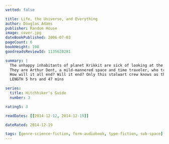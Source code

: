 ```yaml
---
vetted: false

title: Life, the Universe, and Everything
author: Douglas Adams
publisher: Random House
image: cover.jpg
dateBookPublished: 2006-07-03
pageCount: 6
bookHeight: 198
goodreadsReviewId: 1135620281

summary: |
  The unhappy inhabitants of planet Krikkit are sick of looking at the night sky above their heads, so they plan to destroy it. The universe, that is. Now only five individuals stand between the white killer robots of Krikkit and their goal of total annihilation.
  They are Arthur Dent, a mild-mannered space and time traveler, who tries to learn how to fly by throwing himself at the ground and missing; Ford Prefect, his best friend, who decides to go insane to see if he likes it; Slartibartfast, the indomitable vice president of the Campaign for Real Time, who travels in a ship powered by irrational behavior; Zaphod Beeblebrox, the two-headed, three-armed ex-head honcho of the Universe; and Trillian, the sexy space cadet who is torn between a persistent Thunder God and a very depressed Beeblebrox.
  How will it all end? Will it end? Only this stalwart crew knows as they try to avert "universal" Armageddon and save life as we know it, and don't know it!
  LENGTH 5 hrs and 47 mins

series:
  title: Hitchhiker's Guide
  number: 3

rating5: 3

readDates: [[2014-12-12, 2014-12-19]]

dateRated: 2014-12-19

tags: [genre-science-fiction, form-audiobook, type-fiction, sub-space]
---
```

